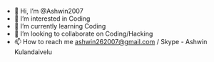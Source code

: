 - 👋 Hi, I’m @Ashwin2007
- 👀 I’m interested in Coding
- 🌱 I’m currently learning Coding 
- 💞️ I’m looking to collaborate on  Coding/Hacking
- 📫 How to reach me ashwin262007@gmail.com / Skype - Ashwin Kulandaivelu

<!---
Ashwin2007/Ashwin2007 is a ✨ special ✨ repository because its `README.md` (this file) appears on your GitHub profile.
You can click the Preview link to take a look at your changes.
--->
